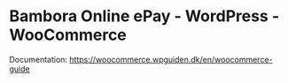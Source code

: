 Bambora Online ePay - WordPress - WooCommerce
===========

Documentation: https://woocommerce.wpguiden.dk/en/woocommerce-guide
